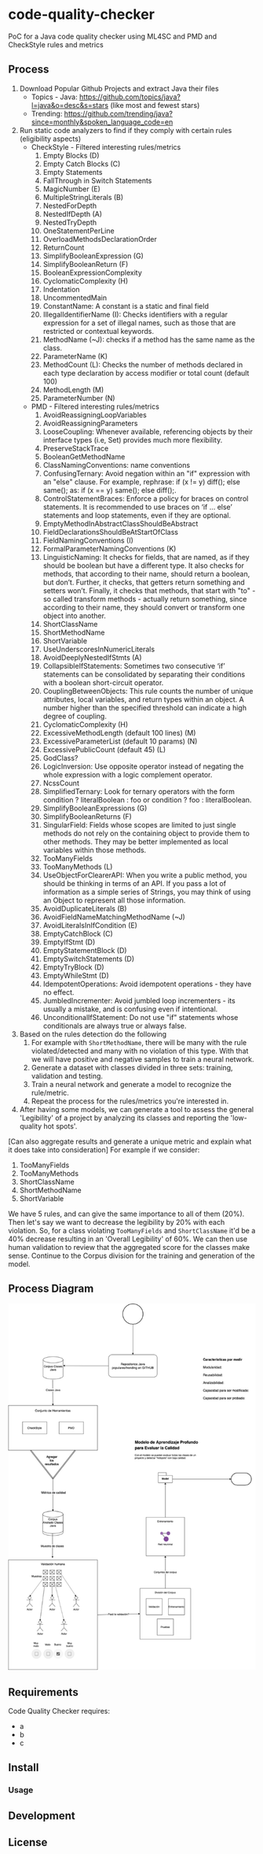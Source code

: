 # code-quality-checker
PoC for a Java code quality checker using ML4SC and PMD and CheckStyle rules and metrics


## Process
1. Download Popular Github Projects and extract Java their files
    - Topics - Java: https://github.com/topics/java?l=java&o=desc&s=stars (like most and fewest stars)
    - Trending: https://github.com/trending/java?since=monthly&spoken_language_code=en
1. Run static code analyzers to find if they comply with certain rules (eligibility aspects)
    - CheckStyle -  Filtered interesting rules/metrics
        1. Empty Blocks (D)
        1. Empty Catch Blocks (C)
        1. Empty Statements
        1. FallThrough in Switch Statements
        1. MagicNumber (E)
        1. MultipleStringLiterals (B)
        1. NestedForDepth
        1. NestedIfDepth (A)
        1. NestedTryDepth
        1. OneStatementPerLine
        1. OverloadMethodsDeclarationOrder
        1. ReturnCount
        1. SimplifyBooleanExpression (G)
        1. SimplifyBooleanReturn (F)
        1. BooleanExpressionComplexity
        1. CyclomaticComplexity (H)
        1. Indentation
        1. UncommentedMain
        1. ConstantName: A constant is a static and final field
        1. IllegalIdentifierName (I): Checks identifiers with a regular expression for a set of illegal names, such as those that are restricted or contextual keywords. 
        1. MethodName (~J): checks if a method has the same name as the class. 
        1. ParameterName (K)
        1. MethodCount (L): Checks the number of methods declared in each type declaration by access modifier or total count (default 100)
        1. MethodLength (M)
        1. ParameterNumber (N)
    - PMD -  Filtered interesting rules/metrics
        1. AvoidReassigningLoopVariables
        1. AvoidReassigningParameters
        1. LooseCoupling: Whenever available, referencing objects by their interface types (i.e, Set) provides much more flexibility.
        1. PreserveStackTrace
        1. BooleanGetMethodName
        1. ClassNamingConventions: name conventions
        1. ConfusingTernary: Avoid negation within an "if" expression with an "else" clause. For example, rephrase: if (x != y) diff(); else same(); as: if (x == y) same(); else diff();.
        1. ControlStatementBraces: Enforce a policy for braces on control statements. It is recommended to use braces on ‘if … else’ statements and loop statements, even if they are optional.
        1. EmptyMethodInAbstractClassShouldBeAbstract
        1. FieldDeclarationsShouldBeAtStartOfClass
        1. FieldNamingConventions (I)
        1. FormalParameterNamingConventions (K)
        1. LinguisticNaming: It checks for fields, that are named, as if they should be boolean but have a different type. It also checks for methods, that according to their name, should return a boolean, but don’t. Further, it checks, that getters return something and setters won’t. Finally, it checks that methods, that start with "to" - so called transform methods - actually return something, since according to their name, they should convert or transform one object into another. 
        1. ShortClassName
        1. ShortMethodName
        1. ShortVariable
        1. UseUnderscoresInNumericLiterals
        1. AvoidDeeplyNestedIfStmts (A)
        1. CollapsibleIfStatements: Sometimes two consecutive ‘if’ statements can be consolidated by separating their conditions with a boolean short-circuit operator.
        1. CouplingBetweenObjects: This rule counts the number of unique attributes, local variables, and return types within an object. A number higher than the specified threshold can indicate a high degree of coupling.
        1. CyclomaticComplexity (H)
        1. ExcessiveMethodLength (default 100 lines) (M)
        1. ExcessiveParameterList (default 10 params) (N)
        1. ExcessivePublicCount (default 45) (L)
        1. GodClass?
        1. LogicInversion: Use opposite operator instead of negating the whole expression with a logic complement operator.
        1. NcssCount
        1. SimplifiedTernary: Look for ternary operators with the form condition ? literalBoolean : foo or condition ? foo : literalBoolean.
        1. SimplifyBooleanExpressions (G)
        1. SimplifyBooleanReturns (F)
        1. SingularField: Fields whose scopes are limited to just single methods do not rely on the containing object to provide them to other methods. They may be better implemented as local variables within those methods.
        1. TooManyFields
        1. TooManyMethods (L)
        1. UseObjectForClearerAPI: When you write a public method, you should be thinking in terms of an API. If you pass a lot of information as a simple series of Strings, you may think of using an Object to represent all those information.
        1. AvoidDuplicateLiterals (B)
        1. AvoidFieldNameMatchingMethodName (~J)
        1. AvoidLiteralsInIfCondition (E)
        1. EmptyCatchBlock (C)
        1. EmptyIfStmt (D)
        1. EmptyStatementBlock (D)
        1. EmptySwitchStatements (D)
        1. EmptyTryBlock (D)
        1. EmptyWhileStmt (D)
        1. IdempotentOperations: Avoid idempotent operations - they have no effect.
        1. JumbledIncrementer: Avoid jumbled loop incrementers - its usually a mistake, and is confusing even if intentional.
        1. UnconditionalIfStatement: Do not use "if" statements whose conditionals are always true or always false.
1. Based on the rules detection do the following
    1. For example with `ShortMethodName`, there will be many with the rule violated/detected and many with no violation of this type. 
    With that we will have positive and negative samples to train a neural network.
    1. Generate a dataset with classes divided in three sets: training, validation and testing.
    1. Train a neural network and generate a model to recognize the rule/metric.
    1. Repeat the process for the rules/metrics you're interested in.
1. After having some models, we can generate a tool to assess the general 'Legibility' of a project by analyzing its classes and reporting the 'low-quality hot spots'.


[Can also aggregate results and generate a unique metric and explain what it does take into consideration]
For example if we consider:
1. TooManyFields
1. TooManyMethods
1. ShortClassName
1. ShortMethodName
1. ShortVariable

We have 5 rules, and can give the same importance to all of them (20%). Then let's say we want to decrease the legibility by 20% with each violation.
So, for a class violating `TooManyFields` and `ShortClassName` it'd be a 40% decrease resulting in an 'Overall Legibility' of 60%. 
We can then use human validation to review that the aggregated score for the classes make sense. Continue to the Corpus division for the training and generation of the model. 


     
## Process Diagram

![alt text](images/methodology.png "Title")

    
    
    
    

    

## Requirements
Code Quality Checker requires:
- a
- b
- c

## Install


### Usage

## Development


## License
